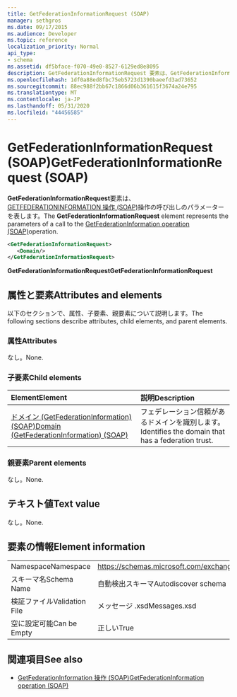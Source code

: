 ```yaml
---
title: GetFederationInformationRequest (SOAP)
manager: sethgros
ms.date: 09/17/2015
ms.audience: Developer
ms.topic: reference
localization_priority: Normal
api_type:
- schema
ms.assetid: df5bface-f070-49e0-8527-6129ed8e8095
description: GetFederationInformationRequest 要素は、GetFederationInformation 操作 (SOAP) 操作の呼び出しのパラメーターを表します。
ms.openlocfilehash: 1df0a88ed8fbc75eb5723d1390baeefd3ad73652
ms.sourcegitcommit: 88ec988f2bb67c1866d06b361615f3674a24e795
ms.translationtype: MT
ms.contentlocale: ja-JP
ms.lasthandoff: 05/31/2020
ms.locfileid: "44456585"
---
```

# <a name="getfederationinformationrequest-soap"></a><span data-ttu-id="4af3d-103">GetFederationInformationRequest (SOAP)</span><span class="sxs-lookup"><span data-stu-id="4af3d-103">GetFederationInformationRequest (SOAP)</span></span>

<span data-ttu-id="4af3d-104">**GetFederationInformationRequest**要素は、 [GETFEDERATIONINFORMATION 操作 (SOAP)](getfederationinformation-operation-soap.md)操作の呼び出しのパラメーターを表します。</span><span class="sxs-lookup"><span data-stu-id="4af3d-104">The **GetFederationInformationRequest** element represents the parameters of a call to the [GetFederationInformation operation (SOAP)](getfederationinformation-operation-soap.md)operation.</span></span>
  
```XML
<GetFederationInformationRequest>
   <Domain/>
</GetFederationInformationRequest>
```

<span data-ttu-id="4af3d-105">**GetFederationInformationRequest**</span><span class="sxs-lookup"><span data-stu-id="4af3d-105">**GetFederationInformationRequest**</span></span>

## <a name="attributes-and-elements"></a><span data-ttu-id="4af3d-106">属性と要素</span><span class="sxs-lookup"><span data-stu-id="4af3d-106">Attributes and elements</span></span>

<span data-ttu-id="4af3d-107">以下のセクションで、属性、子要素、親要素について説明します。</span><span class="sxs-lookup"><span data-stu-id="4af3d-107">The following sections describe attributes, child elements, and parent elements.</span></span>
  
### <a name="attributes"></a><span data-ttu-id="4af3d-108">属性</span><span class="sxs-lookup"><span data-stu-id="4af3d-108">Attributes</span></span>

<span data-ttu-id="4af3d-109">なし。</span><span class="sxs-lookup"><span data-stu-id="4af3d-109">None.</span></span>
  
### <a name="child-elements"></a><span data-ttu-id="4af3d-110">子要素</span><span class="sxs-lookup"><span data-stu-id="4af3d-110">Child elements</span></span>

|<span data-ttu-id="4af3d-111">**Element**</span><span class="sxs-lookup"><span data-stu-id="4af3d-111">**Element**</span></span>|<span data-ttu-id="4af3d-112">**説明**</span><span class="sxs-lookup"><span data-stu-id="4af3d-112">**Description**</span></span>|
|:-----|:-----|
|[<span data-ttu-id="4af3d-113">ドメイン (GetFederationInformation) (SOAP)</span><span class="sxs-lookup"><span data-stu-id="4af3d-113">Domain (GetFederationInformation) (SOAP)</span></span>](domain-getfederationinformationsoap.md) <br/> |<span data-ttu-id="4af3d-114">フェデレーション信頼があるドメインを識別します。</span><span class="sxs-lookup"><span data-stu-id="4af3d-114">Identifies the domain that has a federation trust.</span></span>  <br/> |
   
### <a name="parent-elements"></a><span data-ttu-id="4af3d-115">親要素</span><span class="sxs-lookup"><span data-stu-id="4af3d-115">Parent elements</span></span>

<span data-ttu-id="4af3d-116">なし。</span><span class="sxs-lookup"><span data-stu-id="4af3d-116">None.</span></span>
  
## <a name="text-value"></a><span data-ttu-id="4af3d-117">テキスト値</span><span class="sxs-lookup"><span data-stu-id="4af3d-117">Text value</span></span>

<span data-ttu-id="4af3d-118">なし。</span><span class="sxs-lookup"><span data-stu-id="4af3d-118">None.</span></span> 
  
## <a name="element-information"></a><span data-ttu-id="4af3d-119">要素の情報</span><span class="sxs-lookup"><span data-stu-id="4af3d-119">Element information</span></span>

|||
|:-----|:-----|
|<span data-ttu-id="4af3d-120">Namespace</span><span class="sxs-lookup"><span data-stu-id="4af3d-120">Namespace</span></span>  <br/> |https://schemas.microsoft.com/exchange/2010/Autodiscover  <br/> |
|<span data-ttu-id="4af3d-121">スキーマ名</span><span class="sxs-lookup"><span data-stu-id="4af3d-121">Schema Name</span></span>  <br/> |<span data-ttu-id="4af3d-122">自動検出スキーマ</span><span class="sxs-lookup"><span data-stu-id="4af3d-122">Autodiscover schema</span></span>  <br/> |
|<span data-ttu-id="4af3d-123">検証ファイル</span><span class="sxs-lookup"><span data-stu-id="4af3d-123">Validation File</span></span>  <br/> |<span data-ttu-id="4af3d-124">メッセージ .xsd</span><span class="sxs-lookup"><span data-stu-id="4af3d-124">Messages.xsd</span></span>  <br/> |
|<span data-ttu-id="4af3d-125">空に設定可能</span><span class="sxs-lookup"><span data-stu-id="4af3d-125">Can be Empty</span></span>  <br/> |<span data-ttu-id="4af3d-126">正しい</span><span class="sxs-lookup"><span data-stu-id="4af3d-126">True</span></span>  <br/> |
   
## <a name="see-also"></a><span data-ttu-id="4af3d-127">関連項目</span><span class="sxs-lookup"><span data-stu-id="4af3d-127">See also</span></span>

- [<span data-ttu-id="4af3d-128">GetFederationInformation 操作 (SOAP)</span><span class="sxs-lookup"><span data-stu-id="4af3d-128">GetFederationInformation operation (SOAP)</span></span>](getfederationinformation-operation-soap.md)

